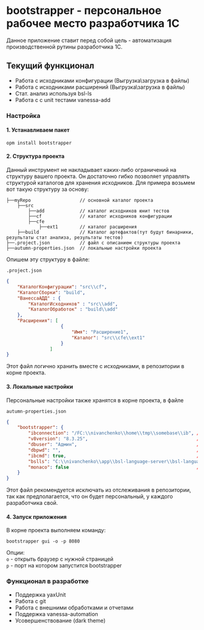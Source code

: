 # bootstrapper - персональное рабочее место разработчика 1С

Данное приложение ставит перед собой цель - автоматизация производственной рутины разработчика 1С.

## Текущий функционал

- Работа с исходниками конфигурации (Выгрузка\загрузка в файлы)
- Работа с исходниками расширений (Выгрузка\загрузка в файлы)
- Стат. анализ используя bsl-ls
- Работа с с unit тестами vanessa-add

### Настройка

#### 1. Устанавливаем пакет

``` opm install bootstrapper ```

#### 2. Структура проекта

Данный инструмент не накладывает каких-либо ограничений на структуру вашего проекта. Он достаточно гибко позволяет управлять структурой каталогов для хранения исходников. Для примера возьмем вот такую структуру за основу:

```shell
├──myRepo                  // основной каталог проекта
    ├──src
        ├──add             // каталог исходников юнит тестов
        ├──cf              // каталог исходников конфигурации
        ├──cfe 
            ├──ext1        // каталог расширения
    ├──build               // Каталог артефактов(тут будут бинарники, результаты стат анализа, результаты тестов)
├──.project.json           // файл с описанием структуры проекта
├──autumn-properties.json  // локальные настройки проекта
```

Опишем эту структуру в файле:

```.project.json```

```json
{
    "КаталогКонфигурации": "src\\cf",
    "КаталогСборки": "build",
    "ВанессаАДД" : {
        "КаталогИсходников" : "src\\add",
        "КаталогОбработок" : "build\\add"
    },
    "Расширения": [ 
                    {
                        "Имя": "Расширение1", 
                        "Каталог": "src\\cfe\\ext1"
                    } 
                ]
}
```

Этот файл логично хранить вместе с исходниками, в репозитории в корне проекта.

#### 3. Локальные настройки

Персональные настройки также хранятся в корне проекта, в файле

```autumn-properties.json```

```json
{
    "bootstrapper": {
        "ibconnection": "/FC:\\nivanchenko\\home\\tmp\\somebase\\ib", // строка подключения к базе
        "v8version": "8.3.25",                                        // версия платформы
        "dbuser": "Админ",                                            // логин
        "dbpwd": "",                                                  // пароль
        "ibcmd": true,                                                // использовать автономный сервер для сборки\разборки
        "bslls": "C:\\nivanchenko\\app\\bsl-language-server\\bsl-language-server.exe", // путь до бинарника линтера bsl-ls
        "monaco": false                                               // просмотр замечаний bsl-ls через редактор на базе monaco
    }
}
```

Этот файл рекомендуется исключать из отслеживания в репозитории, так как предполагается, что он будет персональный, у каждого разработчика свой.

#### 4. Запуск приложения

В корне проекта выполняем команду:

```shell
bootstrapper gui -o -p 8080
```

Опции:  
```o``` - открыть браузер с нужной страницей  
```p``` - порт на котором запустится bootstrapper

### Функционал в разработке

- Поддержка yaxUnit
- Работа с git
- Работа с внешними обработками и отчетами
- Поддержка vanessa-automation
- Усовершенствование (dark theme)
